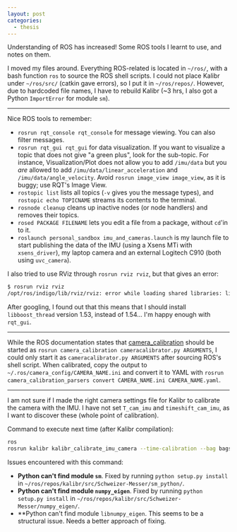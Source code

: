 ```yaml
---
layout: post
categories:
  - thesis
---
```

Understanding of ROS has increased! Some ROS tools I learnt to use, and notes on them.

I moved my files around.  Everything ROS-related is located in `~/ros/`, with a bash function `ros` to source the ROS shell scripts.  I could not place Kalibr under `~/ros/src/` (catkin gave errors), so I put it in `~/ros/repos/`.  However, due to hardcoded file names, I have to rebuild Kalibr (~3 hrs, I also got a Python `ImportError` for module `sm`).

---

Nice ROS tools to remember:

  - `rosrun rqt_console rqt_console` for message viewing.  You can also filter messages.
  - `rosrun rqt_gui rqt_gui` for data visualization.  If you want to visualize a topic that does not give "a green plus", look for the sub-topic.  For instance, Visualization/Plot does not allow you to add `/imu/data` but you *are* allowed to add `/imu/data/linear_acceleration` and `/imu/data/angle_velocity`.  Avoid `rosrun image_view image_view`, as it is buggy; use RQT's Image View.
  - `rostopic list` lists all topics (`-v` gives you the message types), and `rostopic echo TOPICNAME` streams its contents to the terminal.
  - `rosnode cleanup` cleans up inactive nodes (or node handlers) and removes their topics.
  - `rosed PACKAGE FILENAME` lets you edit a file from a package, without `cd`'in to it.
  - `roslaunch personal_sandbox imu_and_cameras.launch` is my launch file to start publishing the data of the IMU (using a Xsens MTi with `xsens_driver`), my laptop camera and an external Logitech C910 (both using `uvc_camera`).

I also tried to use RViz through `rosrun rviz rviz`, but that gives an error: 

```bash
$ rosrun rviz rviz 
/opt/ros/indigo/lib/rviz/rviz: error while loading shared libraries: libboost_thread.so.1.53.0: cannot open shared object file: No such file or directory
```

After googling, I found out that this means that I should install `libboost_thread` version 1.53, instead of 1.54...  I'm happy enough with `rqt_gui`.

---

While the ROS documentation states that [camera_calibration](http://wiki.ros.org/camera_calibration?distro=indigo) should be started as `rosrun camera_calibration cameracalibrator.py ARGUMENTS`, I could only start it as `cameracalibrator.py ARGUMENTS` after sourcing ROS's shell script.  When calibrated, copy the output to `~/.ros/camera_config/CAMERA_NAME.ini` and convert it to YAML with `rosrun camera_calibration_parsers convert CAMERA_NAME.ini CAMERA_NAME.yaml`.

--- 

I am not sure if I made the right camera settings file for Kalibr to calibrate the camera with the IMU.  I have not set `T_cam_imu` and `timeshift_cam_imu`, as I want to discover these (whole point of calibration).

Command to execute next time (after Kalibr compilation): 

```bash
ros
rosrun kalibr kalibr_calibrate_imu_camera --time-calibration --bag bags/2014-09-03_calibration_MTi_Logitech.bag --cam repos/kalibr/config/camera/logitech.yaml --imu repos/kalibr/config/imu/MTx.yaml --target repos/kalibr/config/calibration_target/checkerboard.yaml
```

Issues encountered with this command:
  
  - **Python can't find module `sm`**.  Fixed by running `python setup.py install` in `~/ros/repos/kalibr/src/Schweizer-Messer/sm_python/`.
  - **Python can't find module `numpy_eigen`**.  Fixed by running `python setup.py install` in `~/ros/repos/kalibr/src/Schweizer-Messer/numpy_eigen/`.
  - **Python can't find module `libnumpy_eigen`.  This seems to be a structural issue.  Needs a better approach of fixing.
